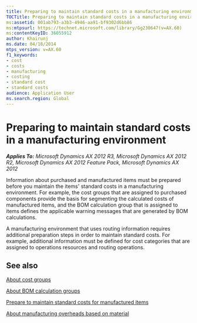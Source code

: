 ```yaml
---
title: Preparing to maintain standard costs in a manufacturing environment
TOCTitle: Preparing to maintain standard costs in a manufacturing environment
ms:assetid: 001ab793-a3b3-4946-aa91-bf9302d6bb86
ms:mtpsurl: https://technet.microsoft.com/library/Gg230647(v=AX.60)
ms:contentKeyID: 36055912
author: Khairunj
ms.date: 04/18/2014
mtps_version: v=AX.60
f1_keywords:
- cost
- costs
- manufacturing
- costing
- standard cost
- standard costs
audience: Application User
ms.search.region: Global
---
```


# Preparing to maintain standard costs in a manufacturing environment 


_**Applies To:** Microsoft Dynamics AX 2012 R3, Microsoft Dynamics AX 2012 R2, Microsoft Dynamics AX 2012 Feature Pack, Microsoft Dynamics AX 2012_

Information about purchased and manufactured items must be prepared before you maintain the items' standard costs in a manufacturing environment. For example, the cost groups that are assigned to purchased components provide the basis for segmenting the calculated costs of manufactured items, and the BOM calculation group that is assigned to items defines the applicable warning messages that are generated by BOM calculations.

A manufacturing environment that uses routing information requires additional preparation steps in order to maintain standard costs. For example, additional information must be defined for cost categories that are assigned to operations resources and routing operations.

## See also

[About cost groups](about-cost-groups.md)

[About BOM calculation groups](about-bom-calculation-groups.md)

[Prepare to maintain standard costs for manufactured items](prepare-to-maintain-standard-costs-for-manufactured-items.md)

[About manufacturing overheads based on material](about-manufacturing-overheads-based-on-material.md)

  


